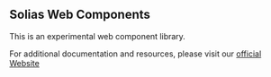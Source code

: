 ## Solias Web Components

This is an experimental web component library.

For additional documentation and resources, please visit our [official Website](https://solias.buddhilive.com)

